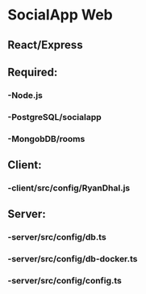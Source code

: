 # SocialApp Web
## React/Express

## Required:
### -Node.js
### -PostgreSQL/socialapp
### -MongobDB/rooms

## Client:
### -client/src/config/RyanDhal.js

## Server:
### -server/src/config/db.ts
### -server/src/config/db-docker.ts
### -server/src/config/config.ts


